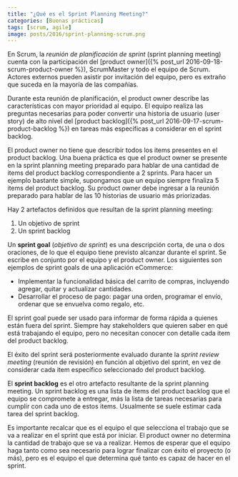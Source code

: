 ```yaml
---
title: "¿Qué es el Sprint Planning Meeting?"
categories: [Buenas prácticas]
tags: [scrum, agile]
image: posts/2016/sprint-planning-scrum.png
---
```


En Scrum, la *reunión de planificación de sprint* (sprint planning meeting) cuenta con la participación del [product owner]({% post_url 2016-09-18-scrum-product-owner %}), ScrumMaster y todo el equipo de Scrum. 
Actores externos pueden asistir por invitación del equipo, pero es extraño que suceda en la mayoría de las compañías.

Durante esta reunión de planificación, el product owner describe las características con mayor prioridad al equipo. El equipo realiza las preguntas necesarias para poder convertir una historia de usuario (user story) de alto nivel del [product backlog]({% post_url 2016-09-17-scrum-product-backlog %}) en tareas más específicas a considerar en el sprint backlog.

El product owner no tiene que describir todos los items presentes en el product backlog. Una buena práctica es que el product owner se presente en la sprint planning meeting preparado para hablar de una cantidad de items del product backlog correspondiente a 2 sprints. 
Para hacer un ejemplo bastante simple, supongamos que un equipo siempre finaliza 5 items del product backlog. Su product owner debe ingresar a la reunión preparado para hablar de las 10 historias de usuario más priorizadas.

Hay 2 artefactos definidos que resultan de la sprint planning meeting:

1. Un objetivo de sprint
2. Un sprint backlog

Un **sprint goal** (*objetivo de sprint*) es una descripción corta, de una o dos oraciones, de lo que el equipo tiene previsto alcanzar durante el sprint. Se escribe en conjunto por el equipo y el product owner. Los siguientes son ejemplos de sprint goals de una aplicación eCommerce:

- Implementar la funcionalidad básica del carrito de compras, incluyendo agregar, quitar y actualizar cantidades.
- Desarrollar el proceso de pago: pagar una orden, programar el envío, ordenar que se envuelva como regalo, etc.

El sprint goal puede ser usado para informar de forma rápida a quienes están fuera del sprint. Siempre hay stakeholders que quieren saber en qué está trabajando el equipo, pero no necesitan conocer con detalle cada item del product backlog. 

El éxito del sprint será posteriormente evaluado durante la *sprint review meeting* (reunión de revisión) en función al objetivo del sprint, en vez de considerar cada item específico seleccionado del product backlog.

El **sprint backlog** es el otro artefacto resultante de la sprint planning meeting. Un sprint backlog es una lista de items del product backlog que el equipo se compromete a entregar, más la lista de tareas necesarias para cumplir con cada uno de estos items. Usualmente se suele estimar cada tarea del sprint backlog.

Es importante recalcar que es el equipo el que selecciona el trabajo que se va a realizar en el sprint que está por iniciar. El product owner no determina la cantidad de trabajo que se va a realizar. 
Hemos de esperar que el equipo haga tanto como sea necesario para lograr finalizar con éxito el proyecto (o más), pero es el equipo el que determina qué tanto es capaz de hacer en el sprint.
